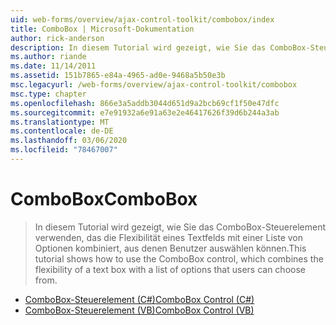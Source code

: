 ```yaml
---
uid: web-forms/overview/ajax-control-toolkit/combobox/index
title: ComboBox | Microsoft-Dokumentation
author: rick-anderson
description: In diesem Tutorial wird gezeigt, wie Sie das ComboBox-Steuerelement verwenden, das die Flexibilität eines Textfelds mit einer Liste von Optionen kombiniert, aus denen Benutzer auswählen können.
ms.author: riande
ms.date: 11/14/2011
ms.assetid: 151b7865-e84a-4965-ad0e-9468a5b50e3b
msc.legacyurl: /web-forms/overview/ajax-control-toolkit/combobox
msc.type: chapter
ms.openlocfilehash: 866e3a5addb3044d651d9a2bcb69cf1f50e47dfc
ms.sourcegitcommit: e7e91932a6e91a63e2e46417626f39d6b244a3ab
ms.translationtype: MT
ms.contentlocale: de-DE
ms.lasthandoff: 03/06/2020
ms.locfileid: "78467007"
---
```

# <a name="combobox"></a><span data-ttu-id="96fd4-103">ComboBox</span><span class="sxs-lookup"><span data-stu-id="96fd4-103">ComboBox</span></span>

> <span data-ttu-id="96fd4-104">In diesem Tutorial wird gezeigt, wie Sie das ComboBox-Steuerelement verwenden, das die Flexibilität eines Textfelds mit einer Liste von Optionen kombiniert, aus denen Benutzer auswählen können.</span><span class="sxs-lookup"><span data-stu-id="96fd4-104">This tutorial shows how to use the ComboBox control, which combines the flexibility of a text box with a list of options that users can choose from.</span></span>

- [<span data-ttu-id="96fd4-105">ComboBox-Steuerelement (C#)</span><span class="sxs-lookup"><span data-stu-id="96fd4-105">ComboBox Control (C#)</span></span>](how-do-i-use-the-combobox-control-cs.md)
- [<span data-ttu-id="96fd4-106">ComboBox-Steuerelement (VB)</span><span class="sxs-lookup"><span data-stu-id="96fd4-106">ComboBox Control (VB)</span></span>](how-do-i-use-the-combobox-control-vb.md)
